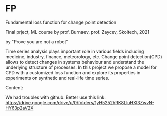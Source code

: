 # FP

Fundamental loss function for change point detection

Final prject, ML course by prof. Burnaev, prof. Zaycev, Skoltech, 2021

by "Prove you are not a robot"


Time series analysis plays important role in various fields including medicine, industry, finance, meteorology, etc. Change point detection(CPD) allows to detect changes in systems behaviour and understand the underlying structure of processes. In this  project we propose a model for CPD with a customized loss function and explore its properties in experiments on synthetic and real-life time series.

Content:

We had troubles with github.
Better use this link: https://drive.google.com/drive/u/0/folders/1yH5252hRK8LluHXI3ZwvN-HY63p2aV2X





